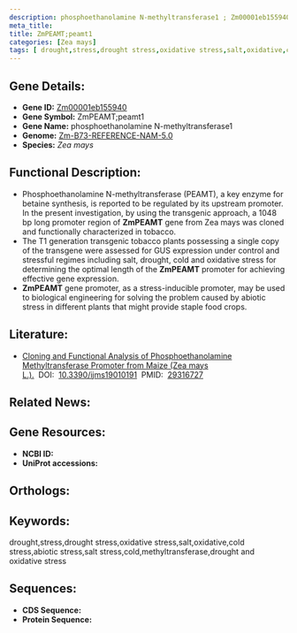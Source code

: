 ```yaml
---
description: phosphoethanolamine N-methyltransferase1 ; Zm00001eb155940 ; Zea mays
meta_title:
title: ZmPEAMT;peamt1
categories: [Zea mays]
tags: [ drought,stress,drought stress,oxidative stress,salt,oxidative,cold stress,abiotic stress,salt stress,cold,methyltransferase,drought and oxidative stress ]
---
```


## Gene Details:
- **Gene ID:**	[Zm00001eb155940]()
- **Gene Symbol:** ZmPEAMT;peamt1
- **Gene Name:** phosphoethanolamine N-methyltransferase1
- **Genome:** [Zm-B73-REFERENCE-NAM-5.0]()
- **Species:** *Zea mays*

## Functional Description:
   - Phosphoethanolamine N-methyltransferase (PEAMT), a key enzyme for betaine synthesis, is reported to be regulated by its upstream promoter. In the present investigation, by using the transgenic approach, a 1048 bp long promoter region of **ZmPEAMT** gene from Zea mays was cloned and functionally characterized in tobacco.
   - The T1 generation transgenic tobacco plants possessing a single copy of the transgene were assessed for GUS expression under control and stressful regimes including salt, drought, cold and oxidative stress for determining the optimal length of the **ZmPEAMT** promoter for achieving effective gene expression.
   - **ZmPEAMT** gene promoter, as a stress-inducible promoter, may be used to biological engineering for solving the problem caused by abiotic stress in different plants that might provide staple food crops.

## Literature:
   - [Cloning and Functional Analysis of Phosphoethanolamine Methyltransferase Promoter from Maize (Zea mays L.).]( https://www.mdpi.com/1422-0067/19/1/191)&nbsp;&nbsp;DOI:&nbsp;&nbsp;[10.3390/ijms19010191](https://www.mdpi.com/1422-0067/19/1/191)&nbsp;&nbsp;PMID:&nbsp;&nbsp;[29316727](https://pubmed.ncbi.nlm.nih.gov/29316727/)

## Related News:

## Gene Resources:
- **NCBI ID:** [](https://www.ncbi.nlm.nih.gov/gene/?term=)
- **UniProt accessions:** [](https://www.uniprot.org/uniprotkb//entry)

## Orthologs:

## Keywords:
drought,stress,drought stress,oxidative stress,salt,oxidative,cold stress,abiotic stress,salt stress,cold,methyltransferase,drought and oxidative stress

## Sequences:
- **CDS Sequence:**
- **Protein Sequence:**

